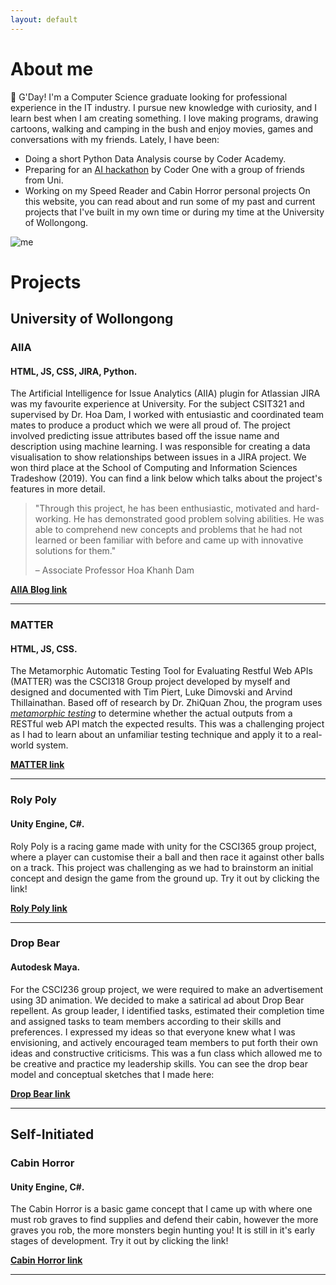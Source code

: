 ```yaml
---
layout: default
---
```


# About me

🤠 G'Day! I'm a Computer Science graduate looking for professional experience in the IT industry. I pursue new knowledge with curiosity, and I learn best when I am creating something. I love making programs, drawing cartoons, walking and camping in the bush and enjoy movies, games and conversations with my friends. 
Lately, I have been:
* Doing a short Python Data Analysis course by Coder Academy. 
* Preparing for an [AI hackathon](https://www.gocoder.one/aisports) by Coder One with a group of friends from Uni.
* Working on my Speed Reader and Cabin Horror personal projects
On this website, you can read about and run some of my past and current projects that I've built in my own time or during my time at the University of Wollongong.

![me](https://i.imgur.com/1iozqdm.jpg)

# Projects
## University of Wollongong
### AIIA
#### HTML, JS, CSS, JIRA, Python.

The Artificial Intelligence for Issue Analytics (AIIA) plugin for Atlassian JIRA was my favourite experience at University. For the subject CSIT321 and supervised by Dr. Hoa Dam, I worked with entusiastic and coordinated team mates to produce a product which we were all proud of. The project involved predicting issue attributes based off the issue name and description using machine learning. I was responsible for creating a data visualisation to show relationships between issues in a JIRA project. We won third place at the School of Computing and Information Sciences Tradeshow (2019). You can find a link below which talks about the project's features in more detail.
> "Through this   project, he   has   been   enthusiastic,   motivated   and   hard-working. He has demonstrated  good  problem  solving  abilities.  He  was  able  to  comprehend  new concepts  and  problems  that  he  had  not  learned  or  been  familiar  with  before  and  came  up  with  innovative  solutions for them."
> 
> &ndash; Associate Professor Hoa Khanh Dam

[**AIIA Blog link**](https://blog.developer.atlassian.com/artificial-intelligence-for-issue-analytics-a-machine-learning-powered-jira-cloud-app/)
* * *
### MATTER
#### HTML, JS, CSS.

The Metamorphic Automatic Testing Tool for Evaluating Restful Web APIs (MATTER) was the CSCI318 Group project developed by myself and designed and documented with Tim Piert, Luke Dimovski and Arvind Thillainathan. Based off of research by Dr. ZhiQuan Zhou, the program uses [_metamorphic testing_](https://en.wikipedia.org/wiki/Metamorphic_testing) to determine whether the actual outputs from a RESTful web API match the expected results. This was a challenging project as I had to learn about an unfamiliar testing technique and apply it to a real-world system. 

[**MATTER link**](./MATTER/metamorphicTest.html)
* * *
### Roly Poly
#### Unity Engine, C#.

Roly Poly is a racing game made with unity for the CSCI365 group project, where a player can customise their a ball and then race it against other balls on a track. This project was challenging as we had to brainstorm an initial concept and design the game from the ground up. Try it out by clicking the link!

[**Roly Poly link**](./RolyPoly/RolyPoly.html)
* * *
### Drop Bear
#### Autodesk Maya.

For the CSCI236 group project, we were required to make an advertisement using 3D animation. We decided to make a satirical ad about Drop Bear repellent. As group leader, I identified tasks, estimated their completion time and assigned tasks to team members according to their skills and preferences. I expressed my ideas so that everyone knew what I was envisioning, and actively encouraged team members to put forth their own ideas and constructive criticisms. This was a fun class which allowed me to be creative and practice my leadership skills. You can see the drop bear model and conceptual sketches that I made here:  

[**Drop Bear link**](./DropBear.html)
* * *
## Self-Initiated
### Cabin Horror
#### Unity Engine, C#.

The Cabin Horror is a basic game concept that I came up with where one must rob graves to find supplies and defend their cabin, however the more graves you rob, the more monsters begin hunting you! It is still in it's early stages of development. Try it out by clicking the link!

[**Cabin Horror link**](./CabinHorror/CabinHorror.html)
* * *

